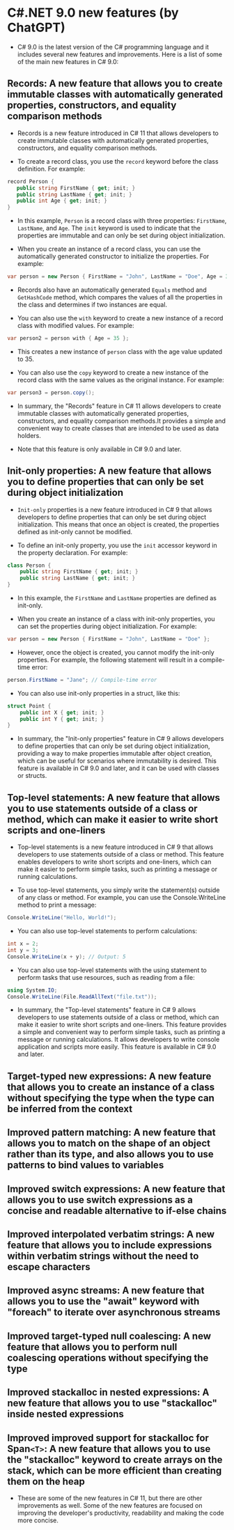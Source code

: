 # C#.NET 9.0 new features (by ChatGPT)

- C# 9.0 is the latest version of the C# programming language and it includes several new features and improvements. Here is a list of some of the main new features in C# 9.0:

## Records: A new feature that allows you to create immutable classes with automatically generated properties, constructors, and equality comparison methods

- Records is a new feature introduced in C# 11 that allows developers to create immutable classes with automatically generated properties, constructors, and equality comparison methods.

- To create a record class, you use the `record` keyword before the class definition. For example:

```c#
record Person {
   public string FirstName { get; init; }
   public string LastName { get; init; }
   public int Age { get; init; }
}
```

- In this example, `Person` is a record class with three properties: `FirstName`, `LastName`, and `Age`. The `init` keyword is used to indicate that the properties are immutable and can only be set during object initialization.

- When you create an instance of a record class, you can use the automatically generated constructor to initialize the properties. For example:

```c#
var person = new Person { FirstName = "John", LastName = "Doe", Age = 30 };
```

- Records also have an automatically generated `Equals` method and `GetHashCode` method, which compares the values of all the properties in the class and determines if two instances are equal.

- You can also use the `with` keyword to create a new instance of a record class with modified values. For example:

```c#
var person2 = person with { Age = 35 };
```

- This creates a new instance of `person` class with the age value updated to 35.

- You can also use the `copy` keyword to create a new instance of the record class with the same values as the original instance. For example:

```C#
var person3 = person.copy();
```

- In summary, the "Records" feature in C# 11 allows developers to create immutable classes with automatically generated properties, constructors, and equality comparison methods.It provides a simple and convenient way to create classes that are intended to be used as data holders.

- Note that this feature is only available in C# 9.0 and later.

## Init-only properties: A new feature that allows you to define properties that can only be set during object initialization

- `Init-only` properties is a new feature introduced in C# 9 that allows developers to define properties that can only be set during object initialization. This means that once an object is created, the properties defined as init-only cannot be modified.

- To define an init-only property, you use the `init` accessor keyword in the property declaration. For example:

```c#
class Person {
    public string FirstName { get; init; }
    public string LastName { get; init; }
}
```

- In this example, the `FirstName` and `LastName` properties are defined as init-only.

- When you create an instance of a class with init-only properties, you can set the properties during object initialization. For example:

```c#
var person = new Person { FirstName = "John", LastName = "Doe" };
```

- However, once the object is created, you cannot modify the init-only properties. For example, the following statement will result in a compile-time error:

```c#
person.FirstName = "Jane"; // Compile-time error
```

- You can also use init-only properties in a struct, like this:

```c#
struct Point {
    public int X { get; init; }
    public int Y { get; init; }
}
```

- In summary, the "Init-only properties" feature in C# 9 allows developers to define properties that can only be set during object initialization, providing a way to make properties immutable after object creation, which can be useful for scenarios where immutability is desired. This feature is available in C# 9.0 and later, and it can be used with classes or structs.

## Top-level statements: A new feature that allows you to use statements outside of a class or method, which can make it easier to write short scripts and one-liners

- Top-level statements is a new feature introduced in C# 9 that allows developers to use statements outside of a class or method. This feature enables developers to write short scripts and one-liners, which can make it easier to perform simple tasks, such as printing a message or running calculations.

- To use top-level statements, you simply write the statement(s) outside of any class or method. For example, you can use the Console.WriteLine method to print a message:

```c#
Console.WriteLine("Hello, World!");
```

- You can also use top-level statements to perform calculations:

```c#
int x = 2;
int y = 3;
Console.WriteLine(x + y); // Output: 5
```

- You can also use top-level statements with the using statement to perform tasks that use resources, such as reading from a file:

```c#
using System.IO;
Console.WriteLine(File.ReadAllText("file.txt"));
```

- In summary, the "Top-level statements" feature in C# 9 allows developers to use statements outside of a class or method, which can make it easier to write short scripts and one-liners. This feature provides a simple and convenient way to perform simple tasks, such as printing a message or running calculations. It allows developers to write console application and scripts more easily. This feature is available in C# 9.0 and later.

## Target-typed new expressions: A new feature that allows you to create an instance of a class without specifying the type when the type can be inferred from the context

## Improved pattern matching: A new feature that allows you to match on the shape of an object rather than its type, and also allows you to use patterns to bind values to variables

## Improved switch expressions: A new feature that allows you to use switch expressions as a concise and readable alternative to if-else chains

## Improved interpolated verbatim strings: A new feature that allows you to include expressions within verbatim strings without the need to escape characters

## Improved async streams: A new feature that allows you to use the "await" keyword with "foreach" to iterate over asynchronous streams

## Improved target-typed null coalescing: A new feature that allows you to perform null coalescing operations without specifying the type

## Improved stackalloc in nested expressions: A new feature that allows you to use "stackalloc" inside nested expressions

## Improved improved support for stackalloc for Span`<T>`: A new feature that allows you to use the "stackalloc" keyword to create arrays on the stack, which can be more efficient than creating them on the heap

- These are some of the new features in C# 11, but there are other improvements as well. Some of the new features are focused on improving the developer's productivity, readability and making the code more concise.

